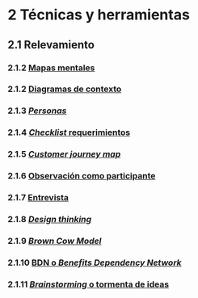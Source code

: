 # 2 Técnicas y herramientas

## 2.1 Relevamiento

### 2.1.2 [Mapas mentales](./2_01_01_Mapas_mentales.md)

### 2.1.2 [Diagramas de contexto](./2_01_02_Diagramas_de_contexto.md)

### 2.1.3 [*Personas*](./2_01_03_Personas.md)

### 2.1.4 [*Checklist* requerimientos](./2_01_04_Checklist_requerimientos.md)

### 2.1.5 [*Customer journey map*](./2_01_05_Customer_journey_map.md)

### 2.1.6 [Observación como participante](./2_01_06_Observacion_Participante.md)

### 2.1.7 [Entrevista](./2_01_07_Entrevista.md)

### 2.1.8 [*Design thinking*](./2_01_08_Design_thinking.md)

### 2.1.9 [*Brown Cow Model*](./2_01_09_Brown_Cow_Model.md)

### 2.1.10 [BDN o *Benefits Dependency Network*](./2_01_10_Benefits_Dependency_Network.md)

### 2.1.11 [*Brainstorming* o tormenta de ideas](./2_01_11_Brainstorming.md)
